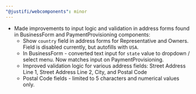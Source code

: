 ```yaml
---
"@justifi/webcomponents": minor
---
```


 - Made improvements to input logic and validation in address forms found in BusinessForm and PaymentProvisioning components:
   - Show `country` field in address forms for Representative and Owners. Field is disabled currently, but autofills with `USA`.
   - In BusinessForm - converted text input for `state` value to dropdown / select menu. Now matches input on PaymentProvisioning.
   - Improved validation logic for various address fields: Street Address Line 1, Street Address Line 2, City, and Postal Code
   - Postal Code fields - limited to 5 characters and numerical values only. 